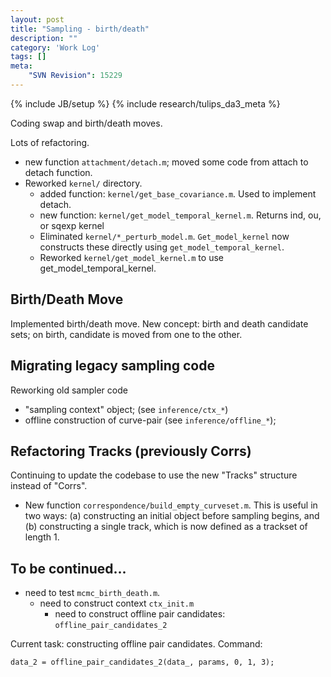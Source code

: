 ```yaml
---
layout: post
title: "Sampling - birth/death"
description: ""
category: 'Work Log'
tags: []
meta: 
    "SVN Revision": 15229
---
```

{% include JB/setup %}
{% include research/tulips_da3_meta %}

Coding swap and birth/death moves.

Lots of refactoring.

* new function `attachment/detach.m`; moved some code from attach to detach function.
* Reworked `kernel/` directory.
    * added function: `kernel/get_base_covariance.m`.  Used to implement detach.
    * new function: `kernel/get_model_temporal_kernel.m`.  Returns ind, ou, or sqexp kernel
    * Eliminated `kernel/*_perturb_model.m`.  `Get_model_kernel` now constructs these directly using `get_model_temporal_kernel`.
    * Reworked `kernel/get_model_kernel.m` to use get_model_temporal_kernel. 


Birth/Death Move
----------------

Implemented birth/death move.  New concept: birth and death candidate sets; on birth, candidate is moved from one to the other.

Migrating legacy sampling code
-----------------------------

Reworking old sampler code

* "sampling context" object; (see `inference/ctx_*`)
* offline construction of curve-pair (see `inference/offline_*`);

Refactoring Tracks (previously Corrs)
-------------------------------------

Continuing to update the codebase to use the new "Tracks" structure instead  of "Corrs".  

* New function `correspondence/build_empty_curveset.m`.  This is useful in two ways: (a) constructing an initial object before sampling begins, and (b) constructing a single track, which is now defined as a trackset of length 1.

To be continued...
--------------

* need to test `mcmc_birth_death.m`.  
    * need to construct context `ctx_init.m`
        * need to construct offline pair candidates: `offline_pair_candidates_2`


Current task: constructing offline pair candidates.  Command:

    data_2 = offline_pair_candidates_2(data_, params, 0, 1, 3);

